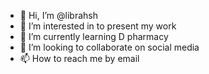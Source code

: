 - 👋 Hi, I’m @librahsh
- 👀 I’m interested in to present my work
- 🌱 I’m currently learning D pharmacy
- 💞️ I’m looking to collaborate on social media
- 📫 How to reach me by email

<!---
librahsh/librahsh is a ✨ special ✨ repository because its `README.md` (this file) appears on your GitHub profile.
You can click the Preview link to take a look at your changes.
--->

